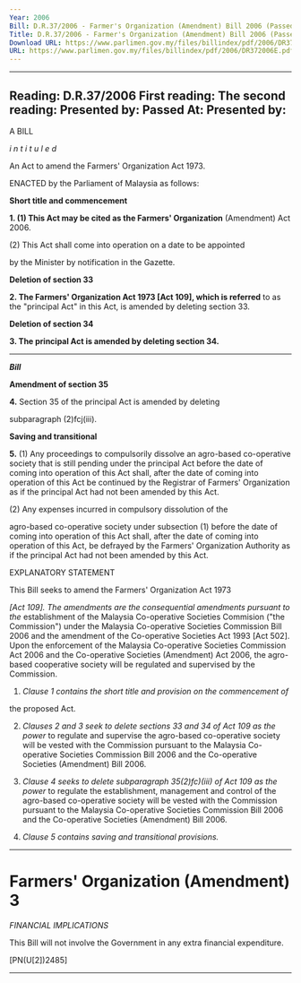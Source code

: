 ```yaml
---
Year: 2006
Bill: D.R.37/2006 - Farmer's Organization (Amendment) Bill 2006 (Passed)
Title: D.R.37/2006 - Farmer's Organization (Amendment) Bill 2006 (Passed)
Download URL: https://www.parlimen.gov.my/files/billindex/pdf/2006/DR372006E.pdf
URL: https://www.parlimen.gov.my/files/billindex/pdf/2006/DR372006E.pdf
---
```

---
Reading:
D.R.37/2006
First reading:
The second reading:
Presented by:
Passed At:
Presented by:
---

A BILL

_i n t i t u l e d_

An Act to amend the Farmers' Organization Act 1973.

ENACTED by the Parliament of Malaysia as follows:

**Short title and commencement**

**1. (1) This Act may be cited as the Farmers' Organization**
(Amendment) Act 2006.

(2) This Act shall come into operation on a date to be appointed

by the Minister by notification in the Gazette.

**Deletion of section 33**

**2. The Farmers' Organization Act 1973 [Act 109], which is referred**
to as the "principal Act" in this Act, is amended by deleting
section 33.

**Deletion of section 34**

**3.  The principal Act is amended by deleting section 34.**


-----

**_Bill_**


**Amendment of section 35**

**4.** Section 35 of the principal Act is amended by deleting

subparagraph (2)fcj(iii).

**Saving and transitional**

**5.** (1) Any proceedings to compulsorily dissolve an agro-based
co-operative society that is still pending under the principal Act
before the date of coming into operation of this Act shall, after
the date of coming into operation of this Act be continued by the
Registrar of Farmers' Organization as if the principal Act had not
been amended by this Act.

(2) Any expenses incurred in compulsory dissolution of the

agro-based co-operative society under subsection (1) before the
date of coming into operation of this Act shall, after the date of
coming into operation of this Act, be defrayed by the Farmers'
Organization Authority as if the principal Act had not been amended
by this Act.

EXPLANATORY STATEMENT


This Bill seeks to amend the Farmers' Organization Act 1973

_[Act 109]. The amendments are the consequential amendments pursuant to the_
establishment of the Malaysia Co-operative Societies Commision ("the
Commission") under the Malaysia Co-operative Societies Commission Bill
2006 and the amendment of the Co-operative Societies Act 1993 [Act 502].
Upon the enforcement of the Malaysia Co-operative Societies Commission Act
2006 and the Co-operative Societies (Amendment) Act 2006, the agro-based cooperative society will be regulated and supervised by the Commission.

1. _Clause 1 contains the short title and provision on the commencement of_

the proposed Act.

2. _Clauses 2 and 3 seek to delete sections 33 and 34 of Act 109 as the power_
to regulate and supervise the agro-based co-operative society will be vested
with the Commission pursuant to the Malaysia Co-operative Societies Commission
Bill 2006 and the Co-operative Societies (Amendment) Bill 2006.

3. _Clause 4 seeks to delete subparagraph 35(2)fc)(iii) of Act 109 as the power_
to regulate the establishment, management and control of the agro-based
co-operative society will be vested with the Commission pursuant to the Malaysia
Co-operative Societies Commission Bill 2006 and the Co-operative Societies
(Amendment) Bill 2006.

4. _Clause 5 contains saving and transitional provisions._


-----

# Farmers' Organization (Amendment) 3

_FINANCIAL IMPLICATIONS_

This Bill will not involve the Government in any extra financial expenditure.

[PN(U[2])2485]


-----

